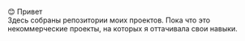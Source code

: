 😊 Привет
<br>Здесь собраны репозитории моих проектов. Пока что это некоммерческие проекты, на которых я оттачивала свои навыки.

